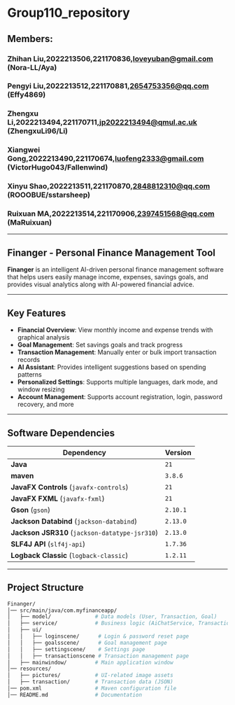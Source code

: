 # Group110_repository

## Members:
### Zhihan Liu,2022213506,221170836,loveyuban@gmail.com (Nora-LL/Aya)
### Pengyi Liu,2022213512,221170881,2654753356@qq.com (Effy4869)
### Zhengxu Li,2022213494,221170711,jp2022213494@qmul.ac.uk (ZhengxuLi96/Li)
### Xiangwei Gong,2022213490,221170674,luofeng2333@gmail.com (VictorHugo043/Fallenwind)
### Xinyu Shao,2022213511,221170870,2848812310@qq.com (ROOOBUE/sstarsheep)
### Ruixuan MA,2022213514,221170906,2397451568@qq.com (MaRuixuan)

---

## **Finanger - Personal Finance Management Tool**

**Finanger** is an intelligent AI-driven personal finance management software that helps users easily manage income, expenses, savings goals, and provides visual analytics along with AI-powered financial advice.

---

## **Key Features**
-  **Financial Overview**: View monthly income and expense trends with graphical analysis
-  **Goal Management**: Set savings goals and track progress
-  **Transaction Management**: Manually enter or bulk import transaction records
-  **AI Assistant**: Provides intelligent suggestions based on spending patterns
-  **Personalized Settings**: Supports multiple languages, dark mode, and window resizing
-  **Account Management**: Supports account registration, login, password recovery, and more

---

## **Software Dependencies**
| Dependency | Version  |
|------------|----------|
| **Java** | `21`     |
|**maven** | `3.8.6`  |
| **JavaFX Controls** (`javafx-controls`) | `21`     |
| **JavaFX FXML** (`javafx-fxml`) | `21`     |
| **Gson** (`gson`) | `2.10.1` |
| **Jackson Databind** (`jackson-databind`) | `2.13.0` |
| **Jackson JSR310** (`jackson-datatype-jsr310`) | `2.13.0` |
| **SLF4J API** (`slf4j-api`) | `1.7.36` |
| **Logback Classic** (`logback-classic`) | `1.2.11` |

---

## **Project Structure**
```bash
Finanger/
│── src/main/java/com.myfinanceapp/
│   ├── model/              # Data models (User, Transaction, Goal)
│   ├── service/            # Business logic (AiChatService, TransactionService, etc.)
│   ├── ui/
│   │   ├── loginscene/      # Login & password reset page
│   │   ├── goalsscene/      # Goal management page
│   │   ├── settingscene/    # Settings page
│   │   ├── transactionscene # Transaction management page
│   ├── mainwindow/         # Main application window
│── resources/
│   ├── pictures/           # UI-related image assets
│   ├── transaction/        # Transaction data (JSON)
│── pom.xml                 # Maven configuration file
│── README.md               # Documentation
```

